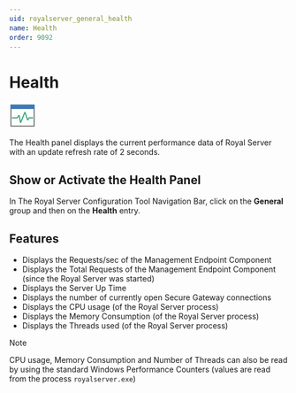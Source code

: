 ```yaml
---
uid: royalserver_general_health
name: Health
order: 9092
---
```


# Health

<img src="/r2022/images/RoyalServer/ActivityMonitor_48x48.png" class="icon-def" alt="" />

The Health panel displays the current performance data of Royal Server with an update refresh rate of 2 seconds.

## Show or Activate the Health Panel

In The Royal Server Configuration Tool Navigation Bar, click on the **General** group and then on the **Health** entry.

## Features

- Displays the Requests/sec of the Management Endpoint Component 
- Displays the Total Requests of the Management Endpoint Component (since the Royal Server was started)
- Displays the Server Up Time
- Displays the number of currently open Secure Gateway connections
- Displays the CPU usage (of the Royal Server process)
- Displays the Memory Consumption (of the Royal Server process)
- Displays the Threads used (of the Royal Server process)

> [!NOTE]
> CPU usage, Memory Consumption and Number of Threads can also be read by using the standard Windows Performance Counters (values are read from the process `royalserver.exe`)

